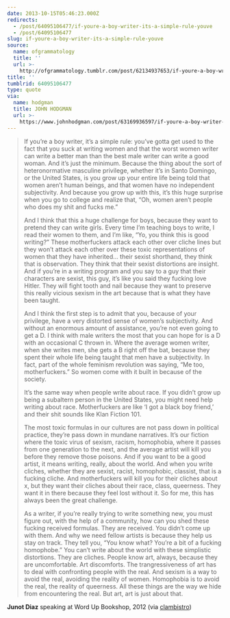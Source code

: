 ```yaml
---
date: 2013-10-15T05:46:23.000Z
redirects:
  - /post/64095106477/if-youre-a-boy-writer-its-a-simple-rule-youve
  - /post/64095106477
slug: if-youre-a-boy-writer-its-a-simple-rule-youve
source:
  name: ofgrammatology
  title: ''
  url: >-
    http://ofgrammatology.tumblr.com/post/62134937653/if-youre-a-boy-writer-its-a-simple-rule-youve
title: ''
tumblrid: 64095106477
type: quote
via:
  name: hodgman
  title: JOHN HODGMAN
  url: >-
    https://www.johnhodgman.com/post/63169936597/if-youre-a-boy-writer-its-a-simple-rule-youve
---
```

> <p>If you’re a boy writer, it’s a simple rule: you’ve gotta get used to the fact that you suck at writing women and that the worst women writer can write a better man than the best male writer can write a good woman. And it’s just the minimum. Because the thing about the sort of heteronormative masculine privilege, whether it’s in Santo Domingo, or the United States, is you grow up your entire life being told that women aren’t human beings, and that women have no independent subjectivity. And because you grow up with this, it’s this huge surprise when you go to college and realize that, “Oh, women aren’t people who does my shit and fucks me.”</p>
> 
> <p>And I think that this a huge challenge for boys, because they want to pretend they can write girls. Every time I’m teaching boys to write, I read their women to them, and I’m like, “Yo, you think this is good writing?” These motherfuckers attack each other over cliche lines but they won’t attack each other over these toxic representations of women that they have inherited… their sexist shorthand, they think that is observation. They think that their sexist distortions are insight. And if you’re in a writing program and you say to a guy that their characters are sexist, this guy, it’s like you said they fucking love Hitler. They will fight tooth and nail because they want to preserve this really vicious sexism in the art because that is what they have been taught.</p>
> 
> <p>And I think the first step is to admit that you, because of your privilege, have a very distorted sense of women’s subjectivity. And without an enormous amount of assistance, you’re not even going to get a D. I think with male writers the most that you can hope for is a D with an occasional C thrown in. Where the average women writer, when she writes men, she gets a B right off the bat, because they spent their whole life being taught that men have a subjectivity. In fact, part of the whole feminism revolution was saying, “Me too, motherfuckers.” So women come with it built in because of the society. </p>
> 
> <p>It’s the same way when people write about race. If you didn’t grow up being a subaltern person in the United States, you might need help writing about race. Motherfuckers are like ‘I got a black boy friend,’ and their shit sounds like Klan Fiction 101.</p>
> 
> <p>The most toxic formulas in our cultures are not pass down in political practice, they’re pass down in mundane narratives. It’s our fiction where the toxic virus of sexism, racism, homophobia, where it passes from one generation to the next, and the average artist will kill you before they remove those poisons. And if you want to be a good artist, it means writing, really, about the world. And when you write cliches, whether they are sexist, racist, homophobic, classist, that is a fucking cliche. And motherfuckers will kill you for their cliches about x, but they want their cliches about their race, class, queerness. They want it in there because they feel lost without it. So for me, this has always been the great challenge.</p>
> 
> <p>As a writer, if you’re really trying to write something new, you must figure out, with the help of a community, how can you shed these fucking received formulas. They are received. You didn’t come up with them. And why we need fellow artists is because they help us stay on track. They tell you, “You know what? You’re a bit of a fucking homophobe.” You can’t write about the world with these simplistic distortions. They are cliches. People know art, always, because they are uncomfortable. Art discomforts. The trangressiveness of art has to deal with confronting people with the real. And sexism is a way to avoid the real, avoiding the reality of women. Homophobia is to avoid the real, the reality of queerness. All these things are the way we hide from encountering the real. But art, art is just about that.</p>

<strong>Junot Diaz</strong> speaking at Word Up Bookshop, 2012 (via <a class="tumblr_blog" href="http://clambistro.tumblr.com/">clambistro</a>)

